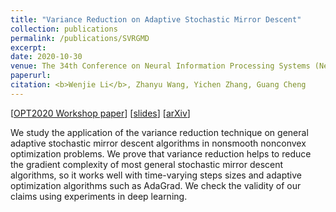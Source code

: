 ```yaml
---
title: "Variance Reduction on Adaptive Stochastic Mirror Descent"
collection: publications
permalink: /publications/SVRGMD
excerpt: 
date: 2020-10-30
venue: The 34th Conference on Neural Information Processing Systems (NeurIPS 2020) Workshop & OPT
paperurl:
citation: <b>Wenjie Li</b>, Zhanyu Wang, Yichen Zhang, Guang Cheng
---
```

[[OPT2020 Workshop paper](https://opt-ml.org/papers/2020/paper_19.pdf)] [[slides](https://williamlwj.github.io/About/files/slides/SVRGMD_paper_slides.pdf)] [[arXiv](https://arxiv.org/abs/2012.13760)]

We study the application of the variance reduction technique on general adaptive stochastic mirror descent algorithms in nonsmooth nonconvex optimization problems. We prove that variance reduction helps to reduce the gradient complexity of most general stochastic mirror descent algorithms, so it works well with time-varying steps sizes and adaptive optimization algorithms such as AdaGrad. We check the validity of our claims using experiments in deep learning.
